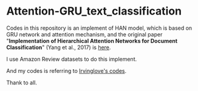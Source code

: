 # Attention-GRU_text_classification

Codes in this repository is an implement of HAN model, which is based on GRU network and attention mechanism, and the original paper "**Implementation of Hierarchical Attention Networks for Document Classification**" (Yang et al., 2017) is [here](https://www.cs.cmu.edu/~diyiy/docs/naacl16.pdf).

I use Amazon Review datasets to do this implement.

And my codes is referring to [Irvinglove's codes](https://github.com/Irvinglove/HAN-text-classification).

Thank to all.

